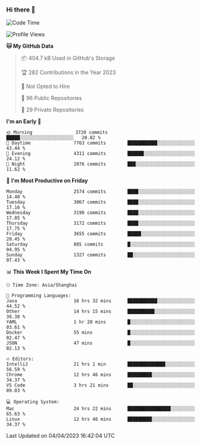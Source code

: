### Hi there 👋

<!--
**qbosen/qbosen** is a ✨ _special_ ✨ repository because its `README.md` (this file) appears on your GitHub profile.

Here are some ideas to get you started:

- 🔭 I’m currently working on ...
- 🌱 I’m currently learning ...
- 👯 I’m looking to collaborate on ...
- 🤔 I’m looking for help with ...
- 💬 Ask me about ...
- 📫 How to reach me: ...
- 😄 Pronouns: ...
- ⚡ Fun fact: ...
-->

<!--START_SECTION:waka-->
![Code Time](http://img.shields.io/badge/Code%20Time-1%2C785%20hrs%206%20mins-blue)

![Profile Views](http://img.shields.io/badge/Profile%20Views-5-blue)

**🐱 My GitHub Data** 

> 📦 404.7 kB Used in GitHub's Storage 
 > 
> 🏆 282 Contributions in the Year 2023
 > 
> 🚫 Not Opted to Hire
 > 
> 📜 96 Public Repositories 
 > 
> 🔑 29 Private Repositories 
 > 
**I'm an Early 🐤** 

```text
🌞 Morning                3720 commits        █████░░░░░░░░░░░░░░░░░░░░   20.82 % 
🌆 Daytime                7763 commits        ███████████░░░░░░░░░░░░░░   43.44 % 
🌃 Evening                4311 commits        ██████░░░░░░░░░░░░░░░░░░░   24.12 % 
🌙 Night                  2076 commits        ███░░░░░░░░░░░░░░░░░░░░░░   11.62 % 
```
📅 **I'm Most Productive on Friday** 

```text
Monday                   2574 commits        ████░░░░░░░░░░░░░░░░░░░░░   14.40 % 
Tuesday                  3067 commits        ████░░░░░░░░░░░░░░░░░░░░░   17.16 % 
Wednesday                3190 commits        ████░░░░░░░░░░░░░░░░░░░░░   17.85 % 
Thursday                 3172 commits        ████░░░░░░░░░░░░░░░░░░░░░   17.75 % 
Friday                   3655 commits        █████░░░░░░░░░░░░░░░░░░░░   20.45 % 
Saturday                 885 commits         █░░░░░░░░░░░░░░░░░░░░░░░░   04.95 % 
Sunday                   1327 commits        ██░░░░░░░░░░░░░░░░░░░░░░░   07.43 % 
```


📊 **This Week I Spent My Time On** 

```text
🕑︎ Time Zone: Asia/Shanghai

💬 Programming Languages: 
Java                     16 hrs 32 mins      ███████████░░░░░░░░░░░░░░   44.52 % 
Other                    14 hrs 15 mins      ██████████░░░░░░░░░░░░░░░   38.38 % 
YAML                     1 hr 20 mins        █░░░░░░░░░░░░░░░░░░░░░░░░   03.61 % 
Docker                   55 mins             █░░░░░░░░░░░░░░░░░░░░░░░░   02.47 % 
JSON                     47 mins             █░░░░░░░░░░░░░░░░░░░░░░░░   02.13 % 

🔥 Editors: 
IntelliJ                 21 hrs 1 min        ██████████████░░░░░░░░░░░   56.59 % 
Chrome                   12 hrs 46 mins      █████████░░░░░░░░░░░░░░░░   34.37 % 
VS Code                  3 hrs 21 mins       ██░░░░░░░░░░░░░░░░░░░░░░░   09.03 % 

💻 Operating System: 
Mac                      24 hrs 22 mins      ████████████████░░░░░░░░░   65.63 % 
Linux                    12 hrs 46 mins      █████████░░░░░░░░░░░░░░░░   34.37 % 
```


 Last Updated on 04/04/2023 16:42:04 UTC
<!--END_SECTION:waka-->
